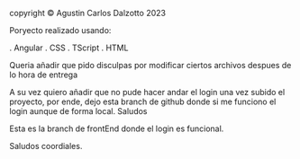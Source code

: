 copyright © Agustin Carlos Dalzotto 2023

Poryecto realizado usando:

. Angular
. CSS
. TScript
. HTML

Queria añadir que pido disculpas por modificar ciertos archivos despues de lo hora de entrega

A su vez quiero añadir que no pude hacer andar el login una vez subido el proyecto, por ende, dejo esta branch de github donde si me funciono el login aunque de forma local. Saludos

Esta es la branch de frontEnd donde el login es funcional.

Saludos coordiales.
